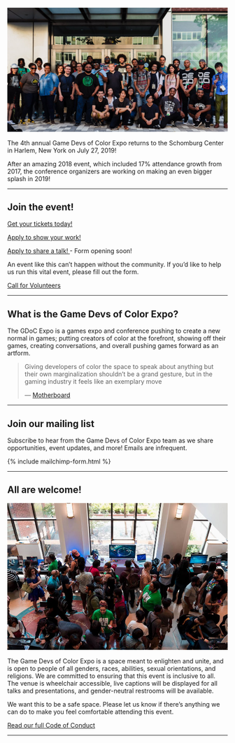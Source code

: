 <!--  # Play, learn, and celebrate diversity in games. -->
![](/assets/images/photos/2018/2018GDoCE.jpg)

The 4th annual Game Devs of Color Expo returns to the Schomburg Center in Harlem, New York on July 27, 2019! 

After an amazing 2018 event, which included 17% attendance growth from 2017, the conference organizers are working on making an even bigger splash in 2019!

---


## Join the event!

<a href="https://gamedevsofcolorexpo.com/tickets/" class="btn">Get your tickets today!</a>

[Apply to show your work! ](http://bit.ly/gdoc19game") 

[Apply to share a talk! ]() - Form opening soon!

An event like this can’t happen without the community. If you’d like to help us run this vital event, please fill out the form. 

[Call for Volunteers ](http://bit.ly/gdoc19volunteer) 

----

## What is the Game Devs of Color Expo?
The GDoC Expo is a games expo and conference pushing to create a new normal in games; putting creators of color at the forefront, showing off their games, creating conversations, and overall pushing games forward as an artform. 

<blockquote class="twitter-tweet" data-lang="en"><p lang="en" dir="ltr">
Giving developers of color the space to speak about anything but their own marginalization shouldn’t be a grand gesture, but in the gaming industry it feels like an exemplary move
</p>&mdash; <a href="https://motherboard.vice.com/en_us/article/5943vb/the-game-developers-of-color-expo-was-a-respite-from-the-hostile-gaming-scene">Motherboard</a></blockquote>

----

## Join our mailing list

Subscribe to hear from the Game Devs of Color Expo team as we share opportunities, event updates, and more! Emails are infrequent.

{% include mailchimp-form.html %}

----

## All are welcome!

![](/assets/images/photos/2018/2018GDoCE_1.jpg)

The Game Devs of Color Expo is a space meant to enlighten and unite, and is open to people of all genders, races, abilities, sexual orientations, and religions. We are committed to ensuring that this event is inclusive to all. The venue is wheelchair accessible, live captions will be displayed for all talks and presentations, and gender-neutral restrooms will be available.

We want this to be a safe space. Please let us know if there’s anything we can do to make you feel comfortable attending this event.


[Read our full Code of Conduct](/codeofconduct)

----
